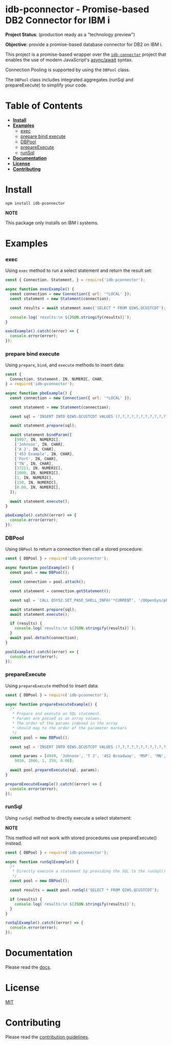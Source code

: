 # **idb-pconnector - Promise-based DB2 Connector for IBM i** <!-- omit in toc -->

**Project Status**: (production ready as a "technology preview")

**Objective**: provide a promise-based database connector for DB2 on IBM i.

This project is a promise-based wrapper over the [`idb-connector`](https://github.com/IBM/nodejs-idb-connector) project that enables the use of modern JavaScript's [async/await](https://developer.mozilla.org/en-US/docs/Web/JavaScript/Reference/Statements/async_function) syntax.

Connection Pooling is supported by using the `DBPool` class.

The `DBPool` class includes integrated aggregates (runSql and prepareExecute) to simplify your code.

# **Table of Contents** <!-- omit in toc -->
- [**Install**](#install)
- [**Examples**](#examples)
    - [exec](#exec)
    - [prepare bind execute](#prepare-bind-execute)
    - [DBPool](#dbpool)
    - [prepareExecute](#prepareexecute)
    - [runSql](#runsql)
- [**Documentation**](#documentation)
- [**License**](#license)
- [**Contributing**](#contributing)


# **Install**

`npm install idb-pconnector`

**NOTE**

This package only installs on IBM i systems.

# **Examples**

### exec
Using `exec` method to run a select statement and return the result set:

```javascript
const { Connection, Statement, } = require('idb-pconnector');

async function execExample() {
  const connection = new Connection({ url: '*LOCAL' });
  const statement = new Statement(connection);

  const results = await statement.exec('SELECT * FROM QIWS.QCUSTCDT');

  console.log(`results:\n ${JSON.stringify(results)}`);
}

execExample().catch((error) => {
  console.error(error);
});

```
### prepare bind execute
Using `prepare`, `bind`, and `execute` methods to insert data:

```javascript
const {
  Connection, Statement, IN, NUMERIC, CHAR,
} = require('idb-pconnector');

async function pbeExample() {
  const connection = new Connection({ url: '*LOCAL' });

  const statement = new Statement(connection);

  const sql = 'INSERT INTO QIWS.QCUSTCDT VALUES (?,?,?,?,?,?,?,?,?,?,?) with NONE';

  await statement.prepare(sql);

  await statement.bindParam([
    [9997, IN, NUMERIC],
    ['Johnson', IN, CHAR],
    ['A J', IN, CHAR],
    ['453 Example', IN, CHAR],
    ['Fort', IN, CHAR],
    ['TN', IN, CHAR],
    [37211, IN, NUMERIC],
    [1000, IN, NUMERIC],
    [1, IN, NUMERIC],
    [150, IN, NUMERIC],
    [0.00, IN, NUMERIC],
  ]);

  await statement.execute();
}

pbeExample().catch((error) => {
  console.error(error);
});

```
### DBPool

Using `DBPool` to return a connection then call a stored procedure:

```javascript
const { DBPool } = require('idb-pconnector');

async function poolExample() {
  const pool = new DBPool();

  const connection = pool.attach();

  const statement = connection.getStatement();

  const sql = `CALL QSYS2.SET_PASE_SHELL_INFO('*CURRENT', '/QOpenSys/pkgs/bin/bash')`

  await statement.prepare(sql);
  await statement.execute();

  if (results) {
    console.log(`results:\n ${JSON.stringify(results)}`);
  }
  await pool.detach(connection);
}

poolExample().catch((error) => {
  console.error(error);
});

```
### prepareExecute

Using `prepareExecute` method to insert data:

```javascript
const { DBPool } = require('idb-pconnector');

async function prepareExecuteExample() {
  /*
   * Prepare and execute an SQL statement.
   * Params are passed as an array values.
   * The order of the params indexed in the array
   * should map to the order of the parameter markers
   */
  const pool = new DBPool();

  const sql = 'INSERT INTO QIWS.QCUSTCDT VALUES (?,?,?,?,?,?,?,?,?,?,?) with NONE';

  const params = [4949, 'Johnson', 'T J', '452 Broadway', 'MSP', 'MN',
    9810, 2000, 1, 250, 0.00];

  await pool.prepareExecute(sql, params);
}

prepareExecuteExample().catch((error) => {
  console.error(error);
});
```
### runSql

Using `runSql` method to directly execute a select statement:

**NOTE**

This method will not work with stored procedures use prepareExecute() instead.


```javascript
const { DBPool } = require('idb-pconnector');

async function runSqlExample() {
  /*
   * Directly execute a statement by providing the SQL to the runSql() function.
   */
  const pool = new DBPool();

  const results = await pool.runSql('SELECT * FROM QIWS.QCUSTCDT');

  if (results) {
    console.log(`results:\n ${JSON.stringify(results)}`);
  }
}

runSqlExample().catch((error) => {
  console.error(error);
});

```

# **Documentation**

Please read the [docs](https://github.com/IBM/nodejs-idb-pconnector/blob/master/docs/README.md).

# **License**
[MIT](https://github.com/IBM/nodejs-idb-pconnector/blob/master/LICENSE)
# **Contributing**
Please read the [contribution guidelines](https://github.com/IBM/nodejs-idb-pconnector/blob/master/CONTRIBUTING.md).


